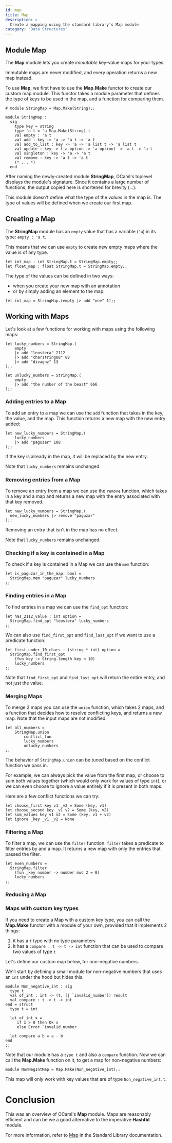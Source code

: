 ```yaml
---
id: map
title: Map
description: >
  Create a mapping using the standard library's Map module
category: "Data Structures"
---
```


## Module Map

The **Map** module lets you create _immutable_ key-value maps for your types. 

Immutable maps are never modified, and every operation returns a new map instead.

To use **Map**, we first have to use the **Map.Make** functor to create our custom map module. This functor takes a module parameter that defines the type of keys to be used in the map, and a function for comparing them. 

```ocaml=
# module StringMap = Map.Make(String);;

module StringMap :                                                                       
  sig                                                                                    
    type key = string                                                                    
    type 'a t = 'a Map.Make(String).t   
    val empty : 'a t                                                                     
    val add : key -> 'a -> 'a t -> 'a t                                                  
    val add_to_list : key -> 'a -> 'a list t -> 'a list t    
    val update : key -> ('a option -> 'a option) -> 'a t -> 'a t
    val singleton : key -> 'a -> 'a t                                                    
    val remove : key -> 'a t -> 'a t
    (* ... *)
  end
```

After naming the newly-created module **StringMap**, OCaml's toplevel displays the module's signature. Since it contains a large number of functions, the output copied here is shortened for brevity (...).

This module doesn't define what the type of the _values_ in the map is. The type of values will be defined when we create our first map.

## Creating a Map

The **StringMap** module has an `empty` value that has a variable (`'a`) in its type: `empty : 'a t`.

This means that we can use `empty` to create new empty maps where the value is of any type.

```ocaml=
let int_map : int StringMap.t = StringMap.empty;;
let float_map : float StringMap.t = StringMap.empty;;
```

The type of the values can be defined in two ways:
* when you create your new map with an annotation
* or by simply adding an element to the map:

```ocaml=
let int_map = StringMap.(empty |> add "one" 1);;
```

## Working with Maps

Let's look at a few functions for working with maps using the following maps:

```ocaml=
let lucky_numbers = StringMap.(
    empty
    |> add "leostera" 2112
    |> add "charstring88" 88
    |> add "divagnz" 13
);;

let unlucky_numbers = StringMap.(
    empty
    |> add "the number of the beast" 666
);;
```

### Adding entries to a Map

To add an entry to a map we can use the `add` function that takes in the key, the value, and the map. This function returns a new map with the new entry added:

```ocaml=
let new_lucky_numbers = StringMap.(
    lucky_numbers
    |> add "paguzar" 108
);;
```

If the key is already in the map, it will be replaced by the new entry.

Note that `lucky_numbers` remains unchanged.

### Removing entries from a Map

To remove an entry from a map we can use the `remove` function, which takes in a key and a map and returns a new map with the entry associated with that key removed.

```ocaml=
let new_lucky_numbers = StringMap.(
  new_lucky_numbers |> remove "paguzar"
);;
```

Removing an entry that isn't in the map has no effect.

Note that `lucky_numbers` remains unchanged.

### Checking if a key is contained in a Map

To check if a key is contained in a Map we can use the `mem` function:

```ocaml=
let is_paguzar_in_the_map: bool =
  StringMap.mem "paguzar" lucky_numbers
;;
```

### Finding entries in a Map

To find entries in a map we can use the `find_opt` function:

```ocaml=
let has_2112_value : int option = 
  StringMap.find_opt "leostera" lucky_numbers
;;
```

We can also use `find_first_opt` and `find_last_opt` if we want to use a predicate function:

```ocaml=
let first_under_10_chars : (string * int) option = 
  StringMap.find_first_opt
    (fun key -> String.length key < 10)
    lucky_numbers
;;
```

Note that `find_first_opt` and `find_last_opt` will return the entire entry, and not just the value.

### Merging Maps

To merge 2 maps you can use the `union` function, which takes 2 maps, and a function that decides how to resolve conflicting keys, and returns a new map. Note that the input maps are not modified.

```ocaml=
let all_numbers =
    StringMap.union
        conflict_fun
        lucky_numbers
        unlucky_numbers
;;
```

The behavior of `StringMap.union` can be tuned based on the conflict function we pass in.

For example, we can always pick the value from the first map, or choose to sum both values together (which would only work for values of type `int`), or we can even choose to ignore a value entirely if it is present in both maps.

Here are a few conflict functions we can try:

```ocaml=
let choose_first key v1 _v2 = Some (key, v1)
let choose_second key _v1 v2 = Some (key, v2)
let sum_values key v1 v2 = Some (key, v1 + v2)
let ignore _key _v1 _v2 = None
```

### Filtering a Map

To filter a map, we can use the `filter` function. `filter` takes a predicate to filter entries by and a map. It returns a new map with only the entries that passed the filter.

```ocaml=
let even_numbers =
  StringMap.filter
    (fun _key number -> number mod 2 = 0)
    lucky_numbers
;;
```

### Reducing a Map

### Maps with custom key types

If you need to create a Map with a custom key type, you can call the **Map.Make** functor with a module of your own, provided that it implements 2 things:

1. it has a `t` type with no type parameters
2. it has a `compare : t -> t -> int` function that can be used to compare two values of type `t`

Let's define our custom map below, for non-negative numbers.

We'll start by defining a small module for non-negative numbers that uses an `int` under the hood but hides this.

```ocaml=
module Non_negative_int : sig 
  type t
  val of_int : int -> (t, [| `invalid_number]) result
  val compare : t -> t -> int
end = struct
  type t = int
  
  let of_int x = 
     if x > 0 then Ok x
     else Error `invalid_number
  
  let compare a b = a - b
end
;;
```

Note that our module has a `type t` and also a `compare` function. Now we can call the **Map.Make** function on it, to get a map for non-negative numbers:

```ocaml=
module NonNegIntMap = Map.Make(Non_negative_int);;
```

This map will only work with key values that are of type `Non_negative_int.t`.

# Conclusion

This was an overview of OCaml's **Map** module. Maps are reasonably efficient and can be we a good alternative to the imperative **Hashtbl** module.

For more information, refer to [Map](https://v2.ocaml.org/api/Map.html) in the Standard Library documentation.
